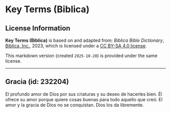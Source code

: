 # Key Terms (Biblica)

## License Information

**Key Terms (Biblica)** is based on and adapted from: _Biblica Bible Dictionary_, [Biblica, Inc.](https://www.biblica.com/), 2023, which is licensed under a [CC BY-SA 4.0 license](https://creativecommons.org/licenses/by-sa/4.0/legalcode.en).

This markdown version (created `2025-10-20`) is provided under the same license.



--------------------------------

## Gracia (id: 232204)

El profundo amor de Dios por sus criaturas y su deseo de hacerles bien. Él ofrece su amor porque quiere cosas buenas para todo aquello que creó. El amor y la gracia de Dios no se conquistan. Dios los da libremente.


